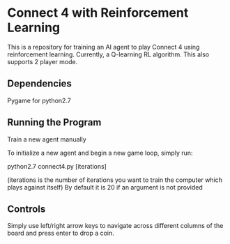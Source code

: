# Connect 4 with Reinforcement Learning

This is a repository for training an AI agent to play Connect 4 using reinforcement learning. Currently, a Q-learning RL algorithm. This also supports 2 player mode.

## Dependencies

Pygame for python2.7

## Running the Program

Train a new agent manually

To initialize a new agent and begin a new game loop, simply run:

python2.7 connect4.py [iterations] 

(iterations is the number of iterations you want to train the computer which plays against itself) By default it is 20 if an argument is not provided

## Controls

Simply use left/right arrow keys to navigate across different columns of the board and press enter to drop a coin.
